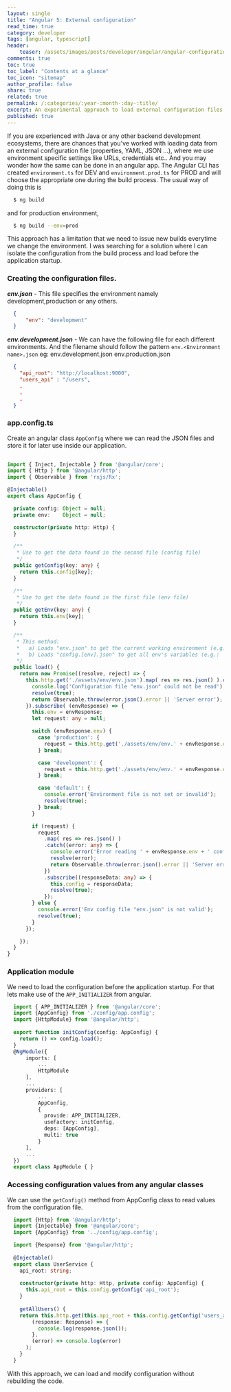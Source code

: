 ```yaml
---
layout: single
title: "Angular 5: External configuration"
read_time: true
category: developer
tags: [angular, typescript]
header:
    teaser: /assets/images/posts/developer/angular/angular-configuration.png
comments: true
toc: true
toc_label: "Contents at a glance"
toc_icon: "sitemap"
author_profile: false
share: true
related: true
permalink: /:categories/:year-:month-:day-:title/
excerpt: An experimental approach to load external configuration files in Angular 5 before the application startup.
published: true
---
```


If you are experienced with Java or any other backend development ecosystems, there are chances that you've worked with 
loading data from an external configuration file (properties, YAML, JSON ...), where we use environment specific settings like URLs, credentials etc.. 
And you may wonder how the same can be done in an angular app. The Angular CLI has created `environment.ts` for DEV and 
`environment.prod.ts` for PROD and will choose the appropriate one during the build process. The usual way of doing this is

```sh
  $ ng build
```
 and for production environment,
 
```sh
  $ ng build --env=prod
```
This approach has a limitation that we need to issue new builds everytime we change the environment. I was searching for a solution where I can 
isolate the configuration from the build process and load before the application startup.

### Creating the configuration files.

***env.json*** - This file specifies the environment namely development,production or any others.
```json
  {
      "env": "development"
  }
``` 

***env.development.json*** - We can have the following file for each different environments. And the filename should follow the pattern 
`env.<Environment name>.json` eg: env.development.json env.production.json
```json
  {
    "api_root": "http://localhost:9000",
    "users_api" : "/users",
    .
    .
    .
  }
```

### app.config.ts

Create an angular class `AppConfig` where we can read the JSON files and store it for later use inside our application.

```typescript
  
import { Inject, Injectable } from '@angular/core';
import { Http } from '@angular/http';
import { Observable } from 'rxjs/Rx';

@Injectable()
export class AppConfig {

  private config: Object = null;
  private env:    Object = null;

  constructor(private http: Http) {
  }

  /**
   * Use to get the data found in the second file (config file)
   */
  public getConfig(key: any) {
    return this.config[key];
  }

  /**
   * Use to get the data found in the first file (env file)
   */
  public getEnv(key: any) {
    return this.env[key];
  }

  /**
   * This method:
   *   a) Loads "env.json" to get the current working environment (e.g.: 'production', 'development')
   *   b) Loads "config.[env].json" to get all env's variables (e.g.: 'config.development.json')
   */
  public load() {
    return new Promise((resolve, reject) => {
      this.http.get('./assets/env/env.json').map( res => res.json() ).catch((error: any): any => {
        console.log('Configuration file "env.json" could not be read');
        resolve(true);
        return Observable.throw(error.json().error || 'Server error');
      }).subscribe( (envResponse) => {
        this.env = envResponse;
        let request: any = null;

        switch (envResponse.env) {
          case 'production': {
            request = this.http.get('./assets/env/env.' + envResponse.env + '.json');
          } break;

          case 'development': {
            request = this.http.get('./assets/env/env.' + envResponse.env + '.json');
          } break;

          case 'default': {
            console.error('Environment file is not set or invalid');
            resolve(true);
          } break;
        }

        if (request) {
          request
            .map( res => res.json() )
            .catch((error: any) => {
              console.error('Error reading ' + envResponse.env + ' configuration file');
              resolve(error);
              return Observable.throw(error.json().error || 'Server error');
            })
            .subscribe((responseData: any) => {
              this.config = responseData;
              resolve(true);
            });
        } else {
          console.error('Env config file "env.json" is not valid');
          resolve(true);
        }
      });

    });
  }
}
```

### Application module

We need to load the configuration before the application startup. For that lets make use of the `APP_INITIALIZER` from angular.

```typescript
  import { APP_INITIALIZER } from '@angular/core';
  import {AppConfig} from './config/app.config';
  import {HttpModule} from '@angular/http';
  
  export function initConfig(config: AppConfig) {
    return () => config.load();
  }
  @NgModule({
      imports: [
          ...
          HttpModule
      ],
      ...
      providers: [
          ...
          AppConfig,
          { 
            provide: APP_INITIALIZER,
            useFactory: initConfig,
            deps: [AppConfig],
            multi: true 
          }
      ],
      ...
  })
  export class AppModule { }
```

### Accessing configuration values from any angular classes

We can use the `getConfig()` method from AppConfig class to read values from the configuration file.

```typescript
  import {Http} from '@angular/http';
  import {Injectable} from '@angular/core';
  import {AppConfig} from '../config/app.config';

  import {Response} from '@angular/http';  
  
  @Injectable()
  export class UserService {
    api_root: string;        
  
    constructor(private http: Http, private config: AppConfig) {
      this.api_root = this.config.getConfig('api_root');
    }
  
    getAllUsers() {
    return this.http.get(this.api_root + this.config.getConfig('users_api')).subscribe(
        (response: Response) => {
          console.log(response.json());
        },
        (error) => console.log(error)
      );
    }     
  }
```

With this approach, we can load and modify configuration without rebuilding the code.